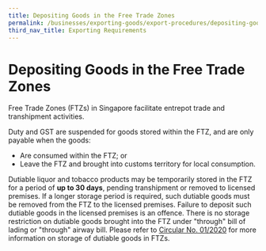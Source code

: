 ```yaml
---
title: Depositing Goods in the Free Trade Zones
permalink: /businesses/exporting-goods/export-procedures/depositing-goods-in-ftz
third_nav_title: Exporting Requirements
---
```


# Depositing Goods in the Free Trade Zones

Free Trade Zones (FTZs) in Singapore facilitate entrepot trade and transhipment activities.

Duty and GST are suspended for goods stored within the FTZ, and are only payable when the goods:

-   Are consumed within the FTZ; or
-   Leave the FTZ and brought into customs territory for local consumption.

Dutiable liquor and tobacco products may be temporarily stored in the FTZ for a period of **up to 30 days**, pending transhipment or removed to licensed premises. If a longer storage period is required, such dutiable goods must be removed from the FTZ to the licensed premises. Failure to deposit such dutiable goods in the licensed premises is an offence. There is no storage restriction on dutiable goods brought into the FTZ under "through" bill of lading or "through" airway bill. Please refer to  [Circular No. 01/2020](/news-and-media/circulars/circular012020ver1.pdf)  for more information on storage of dutiable goods in FTZs.
